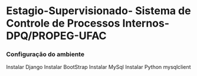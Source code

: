 # Estagio-Supervisionado- Sistema de Controle de Processos Internos-DPQ/PROPEG-UFAC

### Configuração do ambiente
Instalar Django
Instalar BootStrap
Instalar MySql
Instalar Python mysqlclient